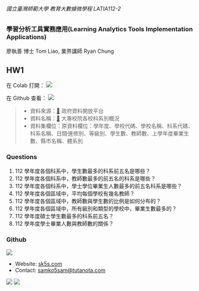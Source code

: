 ###### 國立臺灣師範大學 教育大數據微學程 LATIA112-2
### 學習分析工具實務應用(Learning Analytics Tools Implementation Applications)

廖執善 博士 Tom Liao, 業界講師 Ryan Chung

## HW1

在 Colab 打開：
<a href="https://s.sk5s.cyou/latia1122hw1" target="_blank">
<img src="https://img.shields.io/badge/Colab-F9AB00?style=for-the-badge&logo=googlecolab&color=525252"><br>
</a>

在 Github 查看：
<a href="./LATIA112-2-1.ipynb" target="_blank">
<img src="https://img.shields.io/badge/Jupyter-F9AB00?style=for-the-badge&logo=Jupyter&color=525252"><br>
</a>


> * 資料來源：[🔗](https://data.gov.tw/) 政府資料開放平台
> * 資料名稱：[🔗](https://data.gov.tw/dataset/9621) 大專校院各校科系別概況
> * 資料集欄位：原資料欄位：學年度、學校代碼、學校名稱、科系代碼、科系名稱、日間∕進修別、等級別、學生數、教師數、上學年度畢業生數、縣市名稱、體系別

### Questions
1. 112 學年度各個科系中，學生數最多的科系前五名是哪些？
1. 112 學年度各個科系中，教師數最多的前五名的科系是哪些？
1. 112 學年度各個科系中，學士學位畢業生人數最多的前五名科系是哪些？
1. 112 學年度各個區域中，平均每個學校有幾名教師？
1. 112 學年度各個區域中，教師數與學生數的比例是如何分布的？
1. 112 學年度各個區域中，所有級別和類型的學校中，畢業生數最多的？
1. 112 學年度碩士學生數最多的科系前五名？
1. 112 學年度學士畢業人數與教師數的關係？

### Github
<a href="https://github.com/samko5sam/LATIA112-2" target="_blank">
  <picture>
    <source media="(prefers-color-scheme: dark)" srcset="https://github-readme-stats.vercel.app/api/pin/?username=samko5sam&repo=LATIA112-2&show_owner=true&theme=dark" />
    <img align="center" src="https://github-readme-stats.vercel.app/api/pin/?username=samko5sam&repo=LATIA112-2&show_owner=true" />
  </picture>
</a>

* Website: [sk5s.com](https://sk5s.com)
* Contact: samko5sam@tutanota.com

<img src="https://img.shields.io/badge/Python-3776AB?style=for-the-badge&logo=python&logoColor=white"> <img src="https://img.shields.io/badge/GIT-E44C30?style=for-the-badge&logo=git&logoColor=white">
